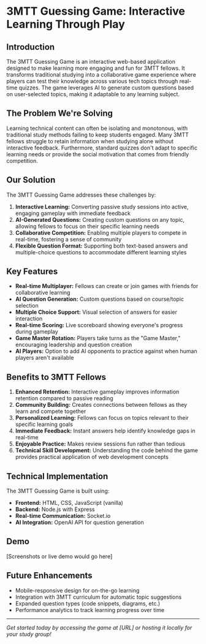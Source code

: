 # 3MTT Guessing Game: Interactive Learning Through Play

## Introduction

The 3MTT Guessing Game is an interactive web-based application designed to make learning more engaging and fun for 3MTT fellows. It transforms traditional studying into a collaborative game experience where players can test their knowledge across various tech topics through real-time quizzes. The game leverages AI to generate custom questions based on user-selected topics, making it adaptable to any learning subject.

## The Problem We're Solving

Learning technical content can often be isolating and monotonous, with traditional study methods failing to keep students engaged. Many 3MTT fellows struggle to retain information when studying alone without interactive feedback. Furthermore, standard quizzes don't adapt to specific learning needs or provide the social motivation that comes from friendly competition.

## Our Solution

The 3MTT Guessing Game addresses these challenges by:

1. **Interactive Learning:** Converting passive study sessions into active, engaging gameplay with immediate feedback
2. **AI-Generated Questions:** Creating custom questions on any topic, allowing fellows to focus on their specific learning needs
3. **Collaborative Competition:** Enabling multiple players to compete in real-time, fostering a sense of community
4. **Flexible Question Format:** Supporting both text-based answers and multiple-choice questions to accommodate different learning styles

## Key Features

- **Real-time Multiplayer:** Fellows can create or join games with friends for collaborative learning
- **AI Question Generation:** Custom questions based on course/topic selection
- **Multiple Choice Support:** Visual selection of answers for easier interaction
- **Real-time Scoring:** Live scoreboard showing everyone's progress during gameplay
- **Game Master Rotation:** Players take turns as the "Game Master," encouraging leadership and question creation
- **AI Players:** Option to add AI opponents to practice against when human players aren't available

## Benefits to 3MTT Fellows

1. **Enhanced Retention:** Interactive gameplay improves information retention compared to passive reading
2. **Community Building:** Creates connections between fellows as they learn and compete together
3. **Personalized Learning:** Fellows can focus on topics relevant to their specific learning goals
4. **Immediate Feedback:** Instant answers help identify knowledge gaps in real-time
5. **Enjoyable Practice:** Makes review sessions fun rather than tedious
6. **Technical Skill Development:** Understanding the code behind the game provides practical application of web development concepts

## Technical Implementation

The 3MTT Guessing Game is built using:

- **Frontend:** HTML, CSS, JavaScript (vanilla)
- **Backend:** Node.js with Express
- **Real-time Communication:** Socket.io
- **AI Integration:** OpenAI API for question generation

## Demo

[Screenshots or live demo would go here]

## Future Enhancements

- Mobile-responsive design for on-the-go learning
- Integration with 3MTT curriculum for automatic topic suggestions
- Expanded question types (code snippets, diagrams, etc.)
- Performance analytics to track learning progress over time

---

*Get started today by accessing the game at [URL] or hosting it locally for your study group!*
